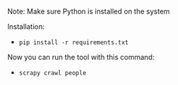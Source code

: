 Note: Make sure Python is installed on the system


Installation:
- `pip install -r requirements.txt`

Now you can run the tool with this command:

- `scrapy crawl people`